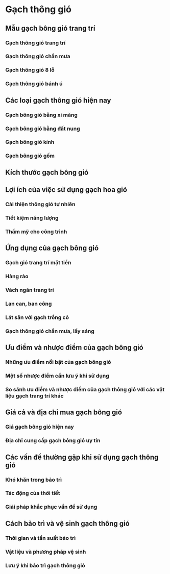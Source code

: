 # Gạch thông gió

## Mẫu gạch bông gió trang trí
### Gạch thông gió trang trí
### Gạch thông gió chắn mưa
### Gạch thông gió 8 lỗ
### Gạch thông gió bánh ú
## Các loại gạch thông gió hiện nay
### Gạch bông gió bằng xi măng
### Gạch bông gió bằng đất nung
### Gạch bông gió kính
### Gạch bông gió gốm
## Kích thước gạch bông gió
## Lợi ích của việc sử dụng gạch hoa gió
### Cải thiện thông gió tự nhiên
### Tiết kiệm năng lượng
### Thẩm mỹ cho công trình
## Ứng dụng của gạch bông gió
### Gạch gió trang trí mặt tiền
### Hàng rào
### Vách ngăn trang trí
### Lan can, ban công
### Lát sân với gạch trồng cỏ
### Gạch thông gió chắn mưa, lấy sáng
## Ưu điểm và nhược điểm của gạch bông gió
### Những ưu điểm nổi bật của gạch bông gió
### Một số nhược điểm cần lưu ý khi sử dụng
### So sánh ưu điểm và nhược điểm của gạch thông gió với các vật liệu gạch trang trí khác

## Giá cả và địa chỉ mua gạch bông gió
### Giá gạch bông gió hiện nay
### Địa chỉ cung cấp gạch bông gió uy tín

## Các vấn đề thường gặp khi sử dụng gạch thông gió
### Khó khăn trong bảo trì
### Tác động của thời tiết
### Giải pháp khắc phục vấn đề sử dụng
## Cách bảo trì và vệ sinh gạch thông gió
### Thời gian và tần suất bảo trì
### Vật liệu và phương pháp vệ sinh
### Lưu ý khi bảo trì gạch thông gió